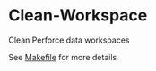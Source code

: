 Clean-Workspace
===============

Clean Perforce data workspaces

See [Makefile](Makefile) for more details